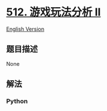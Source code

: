 # [512. 游戏玩法分析 II](https://leetcode-cn.com/problems/game-play-analysis-ii)

[English Version](/leetcode/0500-0599/0512.Game%20Play%20Analysis%20II/README_EN.md)

## 题目描述

<!-- 这里写题目描述 -->

None

## 解法

<!-- 这里可写通用的实现逻辑 -->

<!-- tabs:start -->

### **Python**

<!-- 这里可写当前语言的特殊实现逻辑 -->

```python

```

<!-- tabs:end -->
